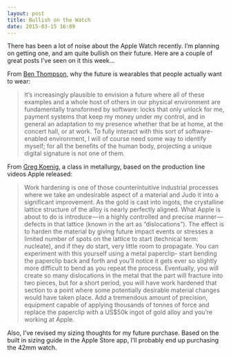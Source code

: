 ```yaml
---
layout: post
title: Bullish on the Watch
date: 2015-03-15 16:09
---
```



There has been a lot of noise about the Apple Watch recently. I’m planning on getting one, and am quite bullish on their future. Here are a couple of great posts I’ve seen on it this week…

From [Ben Thompson](http://stratechery.com/2015/apple-make-wearable-market/), why the future is wearables that people actually want to wear:

> It’s increasingly plausible to envision a future where all of these examples and a whole host of others in our physical environment are fundamentally transformed by software: locks that only unlock for me, payment systems that keep my money under my control, and in general an adaptation to my presence whether that be at home, at the concert hall, or at work.
> To fully interact with this sort of software-enabled environment, I will of course need some way to identify myself; for all the benefits of the human body, projecting a unique digital signature is not one of them.

From [Greg Koenig](http://atomicdelights.com/blog/a-glimpse-at-how-the-apple-watch-is-made), a class in metallurgy, based on the production line videos Apple released:

> Work hardening is one of those counterintuitive industrial processes where we take an undesirable aspect of a material and Judo it into a significant improvement. As the gold is cast into ingots, the crystalline lattice structure of the alloy is nearly perfectly aligned. What Apple is about to do is introduce — in a highly controlled and precise manner — defects in that lattice (known in the art as “dislocations”). The effect is to harden the material by giving future impact events or stresses a limited number of spots on the lattice to start (technical term: nucleate), and if they do start, very little room to propagate.
> You can experiment with this yourself using a metal paperclip- start bending the paperclip back and forth and you’ll notice it gets ever so slightly more difficult to bend as you repeat the process. Eventually, you will create so many dislocations in the metal that the part will fracture into two pieces, but for a short period, you will have work hardened that section to a point where some potentially desirable material changes would have taken place. Add a tremendous amount of precision, equipment capable of applying thousands of tonnes of force and replace the paperclip with a US$50k ingot of gold alloy and you’re working at Apple.

Also, I’ve revised my sizing thoughts for my future purchase. Based on the built in sizing guide in the Apple Store app, I’ll probably end up purchasing the 42mm watch.
